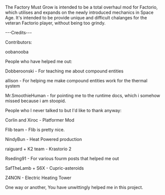 The Factory Must Grow is intended to be a total overhaul mod for Factorio, which utilises and expands on the newly introduced mechanics in Space Age. It's intended to be provide unique and difficult chalanges for the veteran Factorio player, without being too grindy.


---Credits---

Contributors:

oobanooba

People who have helped me out:

Dobberoonski - For teaching me about compound entities

allison - For helping me make compound entities work for the thermal system

Mr.SmoothieHuman - for pointing me to the runtime docs, which i somehow missed because i am stoopid.


People who I never talked to but I'd like to thank anyway:

Corlin and Xiroc - Platformer Mod

Flib team - Flib is pretty nice.

NindyBun - Heat Powered production

raiguard + K2 team - Krastorio 2

Rseding91 - For various fourm posts that helped me out

SafTheLamb + S6X - Cupric-asteroids

Z4NON - Electric Heating Tower

One way or another, You have unwittingly helped me in this project.